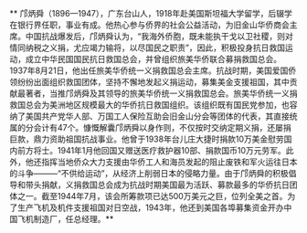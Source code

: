 **    邝炳舜（1896—1947），广东台山人，1918年赴美国斯坦福大学留学，后辍学在银行界任职，事业有成。他热心参与侨界的社会公益活动，为旧金山华侨商会主席。中国抗战爆发后，邝炳舜认为，“我海外侨胞，既未能执干戈以卫社稷，则对情同纳税之义捐，尤应竭力输将，以尽国民之职责”，因此，积极投身抗日救国运动，成立中华民国国民抗日救国总会，并曾组织旅美华侨联合募捐救国总会。1937年8月21日，他出任旅美华侨统一义捐救国总会主席。抗战时期，美国爱国侨领纷纷出面组织救国团体，坚持不懈地发起义捐运动，募集美金支援祖国，其中贡献最著者，当推邝炳舜及其领导的旅美华侨统一义捐救国总会。旅美华侨统一义捐救国总会为美洲地区规模最大的华侨抗日救国组织。该组织既有国民党参加，也容纳了美国共产党华人部、万国工人保险互助会旧金山分会等团体的代表，其直接统属的分会计有47个。慷慨解囊邝炳舜以身作则，不仅按时交纳定期义捐，还屡捐巨款，鼎力资助祖国抗战事业。他曾于1938年台儿庄大捷时捐款10万美金慰劳国内前方将士。1941年1月他回国又赠送医疗救护器10部、捐款国币10万元劳军。此外，他还指挥当地侨众大力支援由华侨工人和海员发起的阻止废铁和军火运往日本的斗争———“不供给运动”，从经济上削弱日本的侵略力量。由于邝炳舜的积极倡导和带头捐献，义捐救国总会成为抗战时期美国最为活跃、募款最多的华侨抗日团体之一。截至1944年7月，该会所筹款项已达500万美元之巨，位列全美之首。为了生产飞机及机件支援祖国对日空战，1943年，他还到美国各埠募集资金开办中国飞机制造厂，任总经理。**